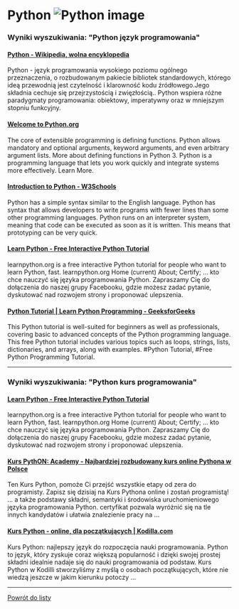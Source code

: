 # Python ![Python image](https://www.tiobe.com/wp-content/themes/tiobe/tiobe-index/images/Python.png)

### Wyniki wyszukiwania: "Python język programowania" 

#### [Python - Wikipedia, wolna encyklopedia](https://pl.wikipedia.org/wiki/Python) 

 Python - język programowania wysokiego poziomu ogólnego przeznaczenia, o rozbudowanym pakiecie bibliotek standardowych, którego ideą przewodnią jest czytelność i klarowność kodu źródłowego.Jego składnia cechuje się przejrzystością i zwięzłością.. Python wspiera różne paradygmaty programowania: obiektowy, imperatywny oraz w mniejszym stopniu funkcyjny.


#### [Welcome to Python.org](https://www.python.org/) 

 The core of extensible programming is defining functions. Python allows mandatory and optional arguments, keyword arguments, and even arbitrary argument lists. More about defining functions in Python 3. Python is a programming language that lets you work quickly and integrate systems more effectively. Learn More.


#### [Introduction to Python - W3Schools](https://www.w3schools.com/python/python_intro.asp) 

 Python has a simple syntax similar to the English language. Python has syntax that allows developers to write programs with fewer lines than some other programming languages. Python runs on an interpreter system, meaning that code can be executed as soon as it is written. This means that prototyping can be very quick.


#### [Learn Python - Free Interactive Python Tutorial](https://www.learnpython.org/pl/) 

 learnpython.org is a free interactive Python tutorial for people who want to learn Python, fast. learnpython.org Home (current) About; Certify; ... kto chce nauczyć się języka programowania Python. Zapraszamy Cię do dołączenia do naszej grupy Facebooku, gdzie możesz zadać pytanie, dyskutować nad rozwojem strony i proponować ulepszenia.


#### [Python Tutorial | Learn Python Programming - GeeksforGeeks](https://www.geeksforgeeks.org/python-programming-language/) 

 This Python tutorial is well-suited for beginners as well as professionals, covering basic to advanced concepts of the Python programming language. This free Python tutorial includes various topics such as loops, strings, lists, dictionaries, and arrays, along with examples. #Python Tutorial, #Free Python Programming Tutorial.




---

### Wyniki wyszukiwania: "Python kurs programowania" 

#### [Learn Python - Free Interactive Python Tutorial](https://www.learnpython.org/pl/) 

 learnpython.org is a free interactive Python tutorial for people who want to learn Python, fast. learnpython.org Home (current) About; Certify; ... kto chce nauczyć się języka programowania Python. Zapraszamy Cię do dołączenia do naszej grupy Facebooku, gdzie możesz zadać pytanie, dyskutować nad rozwojem strony i proponować ulepszenia.


#### [Kurs PythON: Academy - Najbardziej rozbudowany kurs online Pythona w Polsce](https://www.pythonacademy.pl/) 

 Ten Kurs Python, pomoże Ci przejść wszystkie etapy od zera do programisty. Zapisz się dzisiaj na Kurs Pythona online i zostań programistą! ... a także podstawy składni, semantyki i środowiska uruchomieniowego języka programowania Python. certyfikat pozwala wyróżnić się na tle innych kandydatów i ułatwia znalezienie pracy na ...


#### [Kurs Python - online, dla początkujących | Kodilla.com](https://kodilla.com/pl/kurs-python) 

 Kurs Python: najlepszy język do rozpoczęcia nauki programowania. Python to język, który zyskuje coraz większą popularność i dzięki swojej prostej składni idealnie nadaje się do nauki programowania od podstaw. Kurs Python w Kodilli stworzyliśmy z myślą o osobach początkujących, które nie wiedzą jeszcze w jakim kierunku potoczy ...




---

 [Powrót do listy](/home/mhz/Dokumenty/studia/sem4/awww/lab1/website/top20.md)